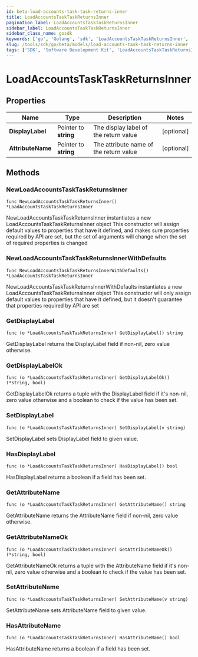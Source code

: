 ```yaml
---
id: beta-load-accounts-task-task-returns-inner
title: LoadAccountsTaskTaskReturnsInner
pagination_label: LoadAccountsTaskTaskReturnsInner
sidebar_label: LoadAccountsTaskTaskReturnsInner
sidebar_class_name: gosdk
keywords: ['go', 'Golang', 'sdk', 'LoadAccountsTaskTaskReturnsInner', 'BetaLoadAccountsTaskTaskReturnsInner'] 
slug: /tools/sdk/go/beta/models/load-accounts-task-task-returns-inner
tags: ['SDK', 'Software Development Kit', 'LoadAccountsTaskTaskReturnsInner', 'BetaLoadAccountsTaskTaskReturnsInner']
---
```


# LoadAccountsTaskTaskReturnsInner

## Properties

Name | Type | Description | Notes
------------ | ------------- | ------------- | -------------
**DisplayLabel** | Pointer to **string** | The display label of the return value | [optional] 
**AttributeName** | Pointer to **string** | The attribute name of the return value | [optional] 

## Methods

### NewLoadAccountsTaskTaskReturnsInner

`func NewLoadAccountsTaskTaskReturnsInner() *LoadAccountsTaskTaskReturnsInner`

NewLoadAccountsTaskTaskReturnsInner instantiates a new LoadAccountsTaskTaskReturnsInner object
This constructor will assign default values to properties that have it defined,
and makes sure properties required by API are set, but the set of arguments
will change when the set of required properties is changed

### NewLoadAccountsTaskTaskReturnsInnerWithDefaults

`func NewLoadAccountsTaskTaskReturnsInnerWithDefaults() *LoadAccountsTaskTaskReturnsInner`

NewLoadAccountsTaskTaskReturnsInnerWithDefaults instantiates a new LoadAccountsTaskTaskReturnsInner object
This constructor will only assign default values to properties that have it defined,
but it doesn't guarantee that properties required by API are set

### GetDisplayLabel

`func (o *LoadAccountsTaskTaskReturnsInner) GetDisplayLabel() string`

GetDisplayLabel returns the DisplayLabel field if non-nil, zero value otherwise.

### GetDisplayLabelOk

`func (o *LoadAccountsTaskTaskReturnsInner) GetDisplayLabelOk() (*string, bool)`

GetDisplayLabelOk returns a tuple with the DisplayLabel field if it's non-nil, zero value otherwise
and a boolean to check if the value has been set.

### SetDisplayLabel

`func (o *LoadAccountsTaskTaskReturnsInner) SetDisplayLabel(v string)`

SetDisplayLabel sets DisplayLabel field to given value.

### HasDisplayLabel

`func (o *LoadAccountsTaskTaskReturnsInner) HasDisplayLabel() bool`

HasDisplayLabel returns a boolean if a field has been set.

### GetAttributeName

`func (o *LoadAccountsTaskTaskReturnsInner) GetAttributeName() string`

GetAttributeName returns the AttributeName field if non-nil, zero value otherwise.

### GetAttributeNameOk

`func (o *LoadAccountsTaskTaskReturnsInner) GetAttributeNameOk() (*string, bool)`

GetAttributeNameOk returns a tuple with the AttributeName field if it's non-nil, zero value otherwise
and a boolean to check if the value has been set.

### SetAttributeName

`func (o *LoadAccountsTaskTaskReturnsInner) SetAttributeName(v string)`

SetAttributeName sets AttributeName field to given value.

### HasAttributeName

`func (o *LoadAccountsTaskTaskReturnsInner) HasAttributeName() bool`

HasAttributeName returns a boolean if a field has been set.


